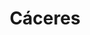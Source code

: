 ---
title: Cáceres
menu:
  region:
    parent: bajo-cauca-y-nordeste-antioqueno
departamento: Antioquia
description: >-
  Es un municipio de Colombia, localizado en la subregión del Bajo Cauca del
  departamento de Antioquia. Limita por el norte con el departamento de Córdoba
  y el municipio de Caucasia
grafica_ubicacion_geografica: /charts/municipios/caceres/ubicacion_geografica.html
grafica_comunidades_focalizadas: /charts/municipios/caceres/comunidades_focalizadas.html
grafica_poblacion_genero: /charts/municipios/caceres/poblacion_genero.html
grafica_area_geografica_genero: /charts/municipios/caceres/area_geografica_genero.html
grafica_pertenencia_etnica: /charts/municipios/caceres/pertenencia_etnica.html
grafica_conflicto_identidad: /charts/municipios/caceres/conflicto_identidad.html
grafica_violencia_sexual: /charts/municipios/caceres/violencia_sexual.html
grafica_violencia_fisica: /charts/municipios/caceres/violencia_fisica.html
grafica_violencia_psicologica: /charts/municipios/caceres/violencia_psicologica.html
grafica_negligencia_abandono: /charts/municipios/caceres/negligencia_abandono.html
ficha: /fichas/caceres/ficha.pdf
centros_poblados_corregimientos:
  - El Jardín (Tamaná)
  - Guarumo
  - Manizales
  - Puerto Bélgica
  - Piamonte
  - Río Man
  - Las Pampas
  - Nicaragua
  - Puerto Santo
distribucion_poblacional_hombres: 13794
distribucion_poblacional_mujeres: 12666
poblacion_discapacidad: 2422
comunidades_etnicas_zona:
  - Zenú
  - Embera Chamí
asentamientos_indigenas: 10
resguardos_indigenas: 4
consejos_comunitarios: 3
total_poblacion_victima: 10368
num_sujetos_reparacion_colectiva: 1
num_planes_retorno_reubicacion_colectiva: 1
territorio_entidades_snariv_sivjrnr:
  - Unidad de Búsqueda de Personas dadas por Desaparecidas (UBPD) (SIVJRNR)
  - Instituto Colombiano de Bienestar Familiar (ICBF) (SNARIV)
  - Servicio Nacional de Aprendizaje (SENA) (SNARIV)
  - >-
    Unidad para la Atención y Reparación Integral a las víctimas (UARIV)
    (SNARIV)
  - Gobernación de Antioquia (SNARIV)
  - Policía Nacional (SNARIV)
  - Ejército Nacional (SNARIV)
  - Personería (SNARIV)
  - Agencia Nacional de tierras (ANT) (SNARIV)
  - Defensoría del Pueblo (SNARIV)
  - Agencia de Renovación del Territorio (ART) (SNARIV)
  - Alcaldía municipal (SNARIV)
priorizacion_convivencia_social_salud_mental: Tasa de fecundidad específica 10-14 años,Tasa de fecundidad de 15 - 19 años
region: Bajo Cauca y Nordeste Antioqueño
priorizacion_sexualidad_derechos_sexuales_reproductivos: Falta de caracterización de la población vulnerable
priorizacion_gestion_diferencial_poblaciones_vulnerables: >-
  "Promoción de la afiliación al SGSSS, afiliación en línea, lecturas públicas,
  vigilancia en salud pública, etc"
priorizacion_fortalecimiento_autoridad_sanitaria: >-
  "Promoción de la afiliación al SGSSS, afiliación en línea, lecturas públicas,
  vigilancia en salud pública, etc"
eventos_salud_publica_predominantes:
  - Malaria
  - Leishmaniasis Cutánea
  - Vigilancia en salud pública de la violencia de género e intrafamiliar
  - Agresiones por animales potencialmente transmisores de rabia
  - Accidente ofídico
  - Morbilidad materna extrema
  - Dengue
  - Bajo peso al nacer
  - VIH/Sida/Mortalidad Por Sida
  - Intento de suicidio
rips_salud_mental_poblacion_general:
  - Trastorno de ansiedad
  - Trastorno mixto de ansiedad y depresión
  - Esquizofrenia
  - Episodio depresivo moderado
  - Trastorno de pánico
servicios_telemedicina_mpio_depto:
  - |-
    ESE HOSPITAL ISABEL LA CATOLICA
    Actualmente cuenta con el servicio de telemedicina para psicología
  - ' psiquiatría y fisioterapia.'
total_pobreza_multidimensional: 6640%
pobreza_multidimensional_urbano: 6090%
pobreza_multidimensional_centro_poblado_rural_disperso: 6780%
ppales_actividades_economicas:
  - Minería
  - Agricultura
observaciones_ppales_actividades_economicas: >-
  Agricultura (Ñame, Cacao, Caucho, Ají, Arroz secano mecanizado y Arroz
  tradicional mercado local)
ppal_vocacion_mpio:
  - Minería
  - Agricultura
  - Ganadería
observaciones_ppal_vocacion_mpio: null
trabajo_informal: 9320%
ppal_uso_suelo:
  - Minería
  - Agricultura
  - Ganadería
observaciones_ppal_uso_suelo: null
espacios_socio_comunitarios:
  - Polideportivo Rumualdo Gallego Toro
  - ' Parque educativo La gran casa'
  - ' Biblioteca León Gómez Palacios'
  - ' Casa de la Cultura León Álvarez Palacios'
medios_comunicacion:
  - Cáceres Stereo
iniciativas_org_sociedad_civil: '21'
programas_usaid:
  - Justicia para una Paz Sostenible
  - ' Mujeres de Oro'
  - ' Colombia Transforma'
  - ' Programa de Derechos Humanos'
  - ' Oro Legal'
comunidades:
  - label: Isla de la Amargura
    slug: isla-de-la-amargura
    permalink: /comunidad-focalizada/isla-de-la-amargura
  - label: Corregimiento Puerto Bélgica
    slug: corregimiento-puerto-belgica
    permalink: /comunidad-focalizada/corregimiento-puerto-belgica
  - label: Kilómetro 15
    slug: kilometro-15
    permalink: /comunidad-focalizada/kilometro-15
download_file: /reportes/caceres.pdf

---